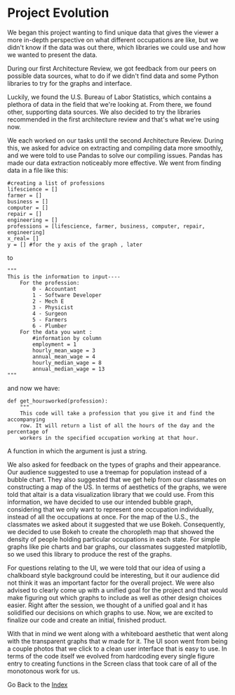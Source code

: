# Project Evolution

We began this project wanting to find unique data that gives the viewer a more in-depth perspective on what different occupations are like, but we didn't know if the data was out there, which libraries we could use and how we wanted to present the data.

During our first Architecture Review, we got feedback from our peers on possible data sources, what to do if we didn't find data and some Python libraries to try for the graphs and interface.

Luckily, we found the U.S. Bureau of Labor Statistics, which contains a plethora of data in the field that we're looking at. From there, we found other, supporting data sources. We also decided to try the libraries recommended in the first architecture review and that's what we're using now.

We each worked on our tasks until the second Architecture Review. During this, we asked for advice on extracting and compiling data more smoothly, and we were told to use Pandas to solve our compiling issues. Pandas has made our data extraction noticeably more effective. We went from finding data in a file like this:
```
#creating a list of professions
lifescience = []
farmer = []
business = []
computer = []
repair = []
engineering = []
professions = [lifescience, farmer, business, computer, repair, engineering]
x_real= []
y = [] #for the y axis of the graph , later

```
to
```
"""
This is the information to input----
    For the profession:
        0 - Accountant
        1 - Software Developer
        2 - Mech E
        3 - Physicist
        4 - Surgeon
        5 - Farmers
        6 - Plumber
    For the data you want :
        #information by column
        employment = 1
        hourly_mean_wage = 3
        annual_mean_wage = 4
        hourly_median_wage = 8
        annual_median_wage = 13
"""
```
and now we have:
```
def get_hoursworked(profession):
    """
    This code will take a profession that you give it and find the accompanying
    row. It will return a list of all the hours of the day and the percentage of
    workers in the specified occupation working at that hour.
```
A function in which the argument is just a string. 

We also asked for feedback on the types of graphs and their appearance. Our audience suggested to use a treemap for population instead of a bubble chart. They also suggested that we get help from our classmates on constructing a map of the US. In terms of aesthetics of the graphs, we were told that altair is a data visualization library that we could use. From this information, we have decided to use our intended bubble graph, considering that we only want to represent one occupation individually, instead of all the occupations at once. For the map of the U.S., the classmates we asked about it suggested that we use Bokeh. Consequently, we decided to use Bokeh to create the choropleth map that showed the density of people holding particular occupations in each state. For simple graphs like pie charts and bar graphs, our classmates suggested matplotlib, so we used this library to produce the rest of the graphs.

For questions relating to the UI, we were told that our idea of using a chalkboard style background could be interesting, but it our audience did not think it was an important factor for the overall project. We were also advised to clearly come up with a unified goal for the project and that would make figuring out which graphs to include as well as other design choices easier. Right after the session, we thought of a unified goal and it has solidified our decisions on which graphs to use. Now, we are excited to finalize our code and create an initial, finished product.

With that in mind we went along with a whiteboard aesthetic that went along with the transparent graphs that w made for it. The UI soon went from being a couple photos that we click to a clean user interface that is easy to use. In terms of the code itself we evolved from hardcoding every single figure entry to creating functions in the Screen class that took care of all of the monotonous work for us.



Go Back to the [Index](index.md)
